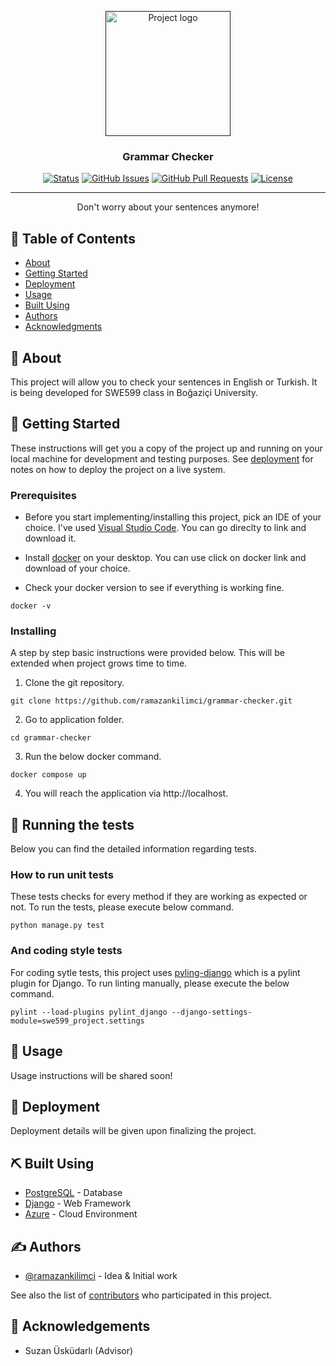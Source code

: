 <p align="center">
  <a href="" rel="noopener">
 <img width=200px height=200px src="https://i.imgur.com/6wj0hh6.jpg" alt="Project logo"></a>
</p>

<h3 align="center">Grammar Checker</h3>

<div align="center">

[![Status](https://img.shields.io/badge/status-active-success.svg)]()
[![GitHub Issues](https://img.shields.io/github/issues/ramazankilimci/grammar-checker)](https://github.com/ramazankilimci/grammar-checker/issues)
[![GitHub Pull Requests](https://img.shields.io/github/issues-pr/ramazankilimci/grammar-checker)](https://github.com/ramazankilimci/grammar-checker/pulls)
[![License](https://img.shields.io/badge/license-MIT-blue.svg)](/LICENSE)

</div>

---

<p align="center"> Don't worry about your sentences anymore!
    <br> 
</p>

## 📝 Table of Contents

- [About](#about)
- [Getting Started](#getting_started)
- [Deployment](#deployment)
- [Usage](#usage)
- [Built Using](#built_using)
- [Authors](#authors)
- [Acknowledgments](#acknowledgement)

## 🧐 About <a name = "about"></a>

This project will allow you to check your sentences in English or Turkish. It is being developed for SWE599 class in Boğaziçi University.

## 🏁 Getting Started <a name = "getting_started"></a>

These instructions will get you a copy of the project up and running on your local machine for development and testing purposes. See [deployment](#deployment) for notes on how to deploy the project on a live system.

### Prerequisites

* Before you start implementing/installing this project, pick an IDE of your choice. I've used [Visual Studio Code](https://code.visualstudio.com/download). You can go direclty to link and download it.

* Install [docker](https://docs.docker.com/get-docker/) on your desktop. You can use click on docker link and download of your choice.

* Check your docker version to see if everything is working fine.

```
docker -v
```

### Installing

A step by step basic instructions were provided below. This will be extended when project grows time to time.

1) Clone the git repository.

```
git clone https://github.com/ramazankilimci/grammar-checker.git
```

2) Go to application folder.

```
cd grammar-checker
```

3) Run the below docker command.

```
docker compose up
```

4) You will reach the application via http://localhost.

## 🔧 Running the tests <a name = "tests"></a>

Below you can find the detailed information regarding tests.

### How to run unit tests

These tests checks for every method if they are working as expected or not. To run the tests, please execute below command.

```
python manage.py test
```

### And coding style tests

For coding sytle tests, this project uses [pyling-django](https://github.com/PyCQA/pylint-django) which is a pylint plugin for Django. To run linting manually, please execute the below command.

```
pylint --load-plugins pylint_django --django-settings-module=swe599_project.settings
```

## 🎈 Usage <a name="usage"></a>

Usage instructions will be shared soon!

## 🚀 Deployment <a name = "deployment"></a>

Deployment details will be given upon finalizing the project.

## ⛏️ Built Using <a name = "built_using"></a>

- [PostgreSQL](https://www.postgresql.org/) - Database
- [Django](https://www.djangoproject.com/) - Web Framework
- [Azure](https://azure.microsoft.com/en-us/) - Cloud Environment

## ✍️ Authors <a name = "authors"></a>

- [@ramazankilimci](https://github.com/ramazankilimci) - Idea & Initial work

See also the list of [contributors](https://github.com/kylelobo/The-Documentation-Compendium/contributors) who participated in this project.

## 🎉 Acknowledgements <a name = "acknowledgement"></a>

- Suzan Üsküdarlı (Advisor)

